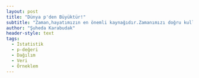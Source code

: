 ```yaml
---
layout: post
title: "Dünya p'den Büyüktür!"
subtitle: "Zaman,hayatımızın en önemli kaynağıdır.Zamanımızı doğru kullanarak hayatımızı daha değerli bir hale getirebiliriz."
author: "Şuheda Karabudak"
header-style: text
tags:
  - İstatistik
  - p-değeri
  - Dağılım
  - Veri
  - Örneklem
---
```


